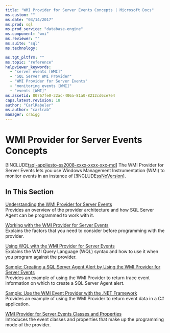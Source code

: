 ```yaml
---
title: "WMI Provider for Server Events Concepts | Microsoft Docs"
ms.custom: ""
ms.date: "03/14/2017"
ms.prod: sql
ms.prod_service: "database-engine"
ms.component: "wmi"
ms.reviewer: ""
ms.suite: "sql"
ms.technology: 

ms.tgt_pltfrm: ""
ms.topic: "reference"
helpviewer_keywords: 
  - "server events [WMI]"
  - "SQL Server WMI Provider"
  - "WMI Provider for Server Events"
  - "monitoring events [WMI]"
  - "events [WMI]"
ms.assetid: 80767fe0-32ac-406a-81a0-8212cd6ce7e4
caps.latest.revision: 18
author: "CarlRabeler"
ms.author: "carlrab"
manager: craigg
---
```

# WMI Provider for Server Events Concepts
[!INCLUDE[tsql-appliesto-ss2008-xxxx-xxxx-xxx-md](../../includes/tsql-appliesto-ss2008-xxxx-xxxx-xxx-md.md)]
  The WMI Provider for Server Events lets you use Windows Management Instrumentation (WMI) to monitor events in an instance of [!INCLUDE[ssNoVersion](../../includes/ssnoversion-md.md)].  
  
## In This Section  
 [Understanding the WMI Provider for Server Events](../../relational-databases/wmi-provider-server-events/understanding-the-wmi-provider-for-server-events.md)  
 Provides an overview of the provider architecture and how SQL Server Agent can be programmed to work with it.  
  
 [Working with the WMI Provider for Server Events](../../relational-databases/wmi-provider-server-events/working-with-the-wmi-provider-for-server-events.md)  
 Explains the factors that you need to consider before programming with the provider.  
  
 [Using WQL with the WMI Provider for Server Events](../../relational-databases/wmi-provider-server-events/using-wql-with-the-wmi-provider-for-server-events.md)  
 Explains the WMI Query Language (WQL) syntax and how to use it when you program against the provider.  
  
 [Sample: Creating a SQL Server Agent Alert by Using the WMI Provider for Server Events](../../relational-databases/wmi-provider-server-events/sample-creating-a-sql-server-agent-alert-with-the-wmi-provider.md)  
 Provides an example of using the WMI Provider to return trace event information on which to create a SQL Server Agent alert.  
  
 [Sample: Use the WMI Event Provider with the .NET Framework](../../relational-databases/wmi-provider-server-events/sample-using-the-wmi-event-provider-with-the-net-framework.md)  
 Provides an example of using the WMI Provider to return event data in a C# application.  
  
 [WMI Provider for Server Events Classes and Properties](../../relational-databases/wmi-provider-server-events/wmi-provider-for-server-events-classes-and-properties.md)  
 Introduces the event classes and properties that make up the programming mode of the provider.  
  
  
